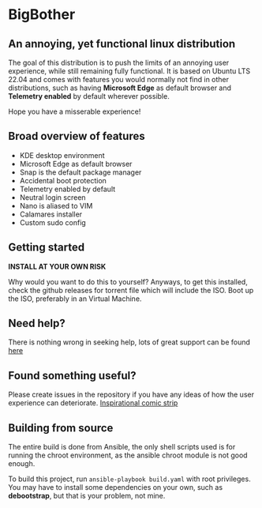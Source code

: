 # BigBother
## An annoying, yet functional linux distribution

The goal of this distribution is to push the limits of an annoying user experience, while still remaining fully functional.
It is based on Ubuntu LTS 22.04 and comes with features you would normally not find in other distributions, such as having **Microsoft Edge** as default browser and **Telemetry enabled** by default wherever possible.

Hope you have a misserable experience! 


## Broad overview of features
- KDE desktop environment
- Microsoft Edge as default browser
- Snap is the default package manager
- Accidental boot protection
- Telemetry enabled by default
- Neutral login screen
- Nano is aliased to VIM
- Calamares installer
- Custom sudo config

## Getting started
**INSTALL AT YOUR OWN RISK**

Why would you want to do this to yourself? Anyways, to get this installed, check the github releases for torrent file which will include the ISO. Boot up the ISO, preferably in an Virtual Machine.

## Need help?

There is nothing wrong in seeking help, lots of great support can be found [here](https://www.healthygamer.gg/about-us)

## Found something useful?  
Please create issues in the repository if you have any ideas of how the user experience can deteriorate. [Inspirational comic strip](https://feelafraidcomic.com/60.php)
## Building from source
The entire build is done from Ansible, the only shell scripts used is for running the chroot environment, as the ansible chroot module is not good enough. 

To build this project, run `ansible-playbook build.yaml` with root privileges. You may have to install some dependencies on your own, such as **debootstrap**, but that is your problem, not mine.
